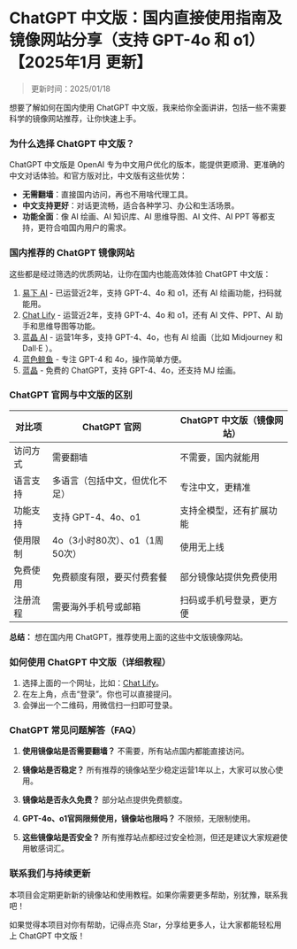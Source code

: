 # ChatGPT 中文版：国内直接使用指南及镜像网站分享（支持 GPT-4o 和 o1）【2025年1月 更新】

>更新时间：2025/01/18   

想要了解如何在国内使用 ChatGPT 中文版，我来给你全面讲讲，包括一些不需要科学的镜像网站推荐，让你快速上手。

### 为什么选择 ChatGPT 中文版？
ChatGPT 中文版是 OpenAI 专为中文用户优化的版本，能提供更顺滑、更准确的中文对话体验。和官方版对比，中文版有这些优势：

- **无需翻墙**：直接国内访问，再也不用啥代理工具。
- **中文支持更好**：对话更流畅，适合各种学习、办公和生活场景。
- **功能全面**：像 AI 绘画、AI 知识库、AI 思维导图、AI 文件、AI PPT 等都支持，更符合咱国内用户的需求。

### 国内推荐的 ChatGPT 镜像网站
这些都是经过筛选的优质网站，让你在国内也能高效体验 ChatGPT 中文版：

1. [易下 AI](https://www.yixiaai.com/) - 已运营近2年，支持 GPT-4、4o 和 o1，还有 AI 绘画功能，扫码就能用。
2. [Chat Lify](https://chat.lify.vip/) - 运营近2年，支持 GPT-4、4o 和 o1，还有 AI 文件、PPT、AI 助手和思维导图等功能。
3. [蓝晶 AI](https://guide1.lanjing.ai/) - 运营1年多，支持 GPT-4、4o，也有 AI 绘画（比如 Midjourney 和 Dall·E ）。
4. [蓝色鲸鱼](https://ai.lansejingyu.com/) - 专注 GPT-4 和 4o，操作简单方便。
5. [蓝晶](https://lanjing.ai/) - 免费的 ChatGPT，支持 GPT-4、4o，还支持 MJ 绘画。

### ChatGPT 官网与中文版的区别
| 对比项 | ChatGPT 官网 | ChatGPT 中文版（镜像网站） |
| ------ | ------------- | -------------------------- |
| 访问方式 | 需要翻墙 | 不需要，国内就能用 |
| 语言支持 | 多语言（包括中文，但优化不足） | 专注中文，更精准 |
| 功能支持 | 支持 GPT-4、4o、o1 | 支持全模型，还有扩展功能 |
| 使用限制 | 4o（3小时80次）、o1（1周50次） | 使用无上线 |
| 免费使用 | 免费额度有限，要买付费套餐 | 部分镜像站提供免费使用 |
| 注册流程 | 需要海外手机号或邮箱 | 扫码或手机号登录，更方便 |

**总结：** 想在国内用 ChatGPT，推荐使用上面的这些中文版镜像网站。

### 如何使用 ChatGPT 中文版（详细教程）
1. 选择上面的一个网址，比如：[Chat Lify](https://chat.lify.vip/)。
2. 在左上角，点击“登录”。你也可以直接提问。
3. 会弹出一个二维码，用微信扫一扫即可登录。

### ChatGPT 常见问题解答（FAQ）
1. **使用镜像站是否需要翻墙？**
   不需要，所有站点国内都能直接访问。

2. **镜像站是否稳定？**
   所有推荐的镜像站至少稳定运营1年以上，大家可以放心使用。

3. **镜像站是否永久免费？**
   部分站点提供免费额度。

4. **GPT-4o、o1官网限频使用，镜像站也限吗？**
   不限频，无限制使用。

5. **这些镜像站是否安全？**
   所有推荐站点都经过安全检测，但还是建议大家规避使用敏感词汇。

### 联系我们与持续更新
本项目会定期更新新的镜像站和使用教程。如果你需要更多帮助，别犹豫，联系我吧！

如果觉得本项目对你有帮助，记得点亮 Star，分享给更多人，让大家都能轻松用上 ChatGPT 中文版！
